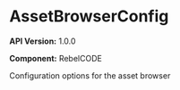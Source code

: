 # AssetBrowserConfig

**API Version:** 1.0.0

**Component:** RebelCODE

Configuration options for the asset browser

